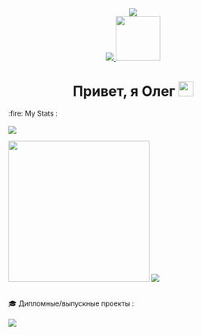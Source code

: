 
<div id="header" align="center">
  <img src="https://i.giphy.com/media/v1.Y2lkPTc5MGI3NjExcWtmand6b211ZHNnNnFlODZlcmxhcjd2aHV2NWdqZzZieTU0ejJvdiZlcD12MV9pbnRlcm5hbF9naWZfYnlfaWQmY3Q9Zw/3o6Ztf4ZfqvUcEwRDW/giphy.gif" />
</div>

<div id="badges" align="center">
  <a href="https://t.me/graddery">
    <img src="https://img.shields.io/badge/telegram-blue?style=for-the-badge&logo=telegram&logoColor=white">
  </a>
  <a href="https://github.com/Graddery">
    <img src="https://camo.githubusercontent.com/6fb7dcd8ec8b8e5de6773c32b8be8d24cba8753f23e9d64ea4472c3ab1c5e4da/68747470733a2f2f696d672e736869656c64732e696f2f62616467652f2d4769744875622d3138313731373f7374796c653d666c61742d737175617265266c6f676f3d476974487562266c6f676f436f6c6f723d7768697465" width="90">
  </a>
</div>
<div align="center">
  <img src="https://komarev.com/ghpvc/?username=Graddery&style=flat-square&color=blue" alt="" align="center"/>
</div>
 <h1 align="center">
  Привет, я Олег
  <img src="https://media.giphy.com/media/hvRJCLFzcasrR4ia7z/giphy.gif" width="30px"/>
</h1>
 :fire: My Stats : <br>
<br>
<img src="http://github-profile-summary-cards.vercel.app/api/cards/profile-details?username=Graddery&theme=vision_friendly_dark">
<p dir="auto">
  <img src="http://github-profile-summary-cards.vercel.app/api/cards/stats?username=Graddery&theme=vision_friendly_dark" width="285">
  <img src="https://github-readme-stats.vercel.app/api/top-langs/?username=Graddery&layout=compact&theme=vision-friendly-dark">
</p>
<br>
🎓 Дипломные/выпускные проекты : <br>
<br>

<a href="https://github.com/Graddery/graduate-work">
  <img src="https://github-readme-stats.vercel.app/api/pin/?username=Graddery&repo=graduate-work&theme=vision-friendly-dark">
</a>


<!--
**Graddery/Graddery** is a ✨ _special_ ✨ repository because its `README.md` (this file) appears on your GitHub profile.

Here are some ideas to get you started:

- 🔭 I’m currently working on ...
- 🌱 I’m currently learning ...
- 👯 I’m looking to collaborate on ...
- 🤔 I’m looking for help with ...
- 💬 Ask me about ...
- 📫 How to reach me: ...
- 😄 Pronouns: ...
- ⚡ Fun fact: ...
-->
